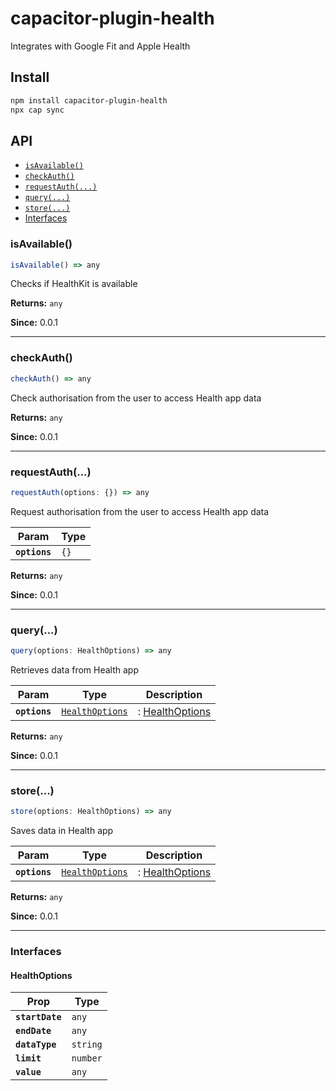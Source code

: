 # capacitor-plugin-health

Integrates with Google Fit and Apple Health

## Install

```bash
npm install capacitor-plugin-health
npx cap sync
```

## API

<docgen-index>

* [`isAvailable()`](#isavailable)
* [`checkAuth()`](#checkauth)
* [`requestAuth(...)`](#requestauth)
* [`query(...)`](#query)
* [`store(...)`](#store)
* [Interfaces](#interfaces)

</docgen-index>

<docgen-api>
<!--Update the source file JSDoc comments and rerun docgen to update the docs below-->

### isAvailable()

```typescript
isAvailable() => any
```

Checks if HealthKit is available

**Returns:** <code>any</code>

**Since:** 0.0.1

--------------------


### checkAuth()

```typescript
checkAuth() => any
```

Check authorisation from the user to access Health app data

**Returns:** <code>any</code>

**Since:** 0.0.1

--------------------


### requestAuth(...)

```typescript
requestAuth(options: {}) => any
```

Request authorisation from the user to access Health app data

| Param         | Type            |
| ------------- | --------------- |
| **`options`** | <code>{}</code> |

**Returns:** <code>any</code>

**Since:** 0.0.1

--------------------


### query(...)

```typescript
query(options: HealthOptions) => any
```

Retrieves data from Health app

| Param         | Type                                                    | Description                                  |
| ------------- | ------------------------------------------------------- | -------------------------------------------- |
| **`options`** | <code><a href="#healthoptions">HealthOptions</a></code> | : <a href="#healthoptions">HealthOptions</a> |

**Returns:** <code>any</code>

**Since:** 0.0.1

--------------------


### store(...)

```typescript
store(options: HealthOptions) => any
```

Saves data in Health app

| Param         | Type                                                    | Description                                  |
| ------------- | ------------------------------------------------------- | -------------------------------------------- |
| **`options`** | <code><a href="#healthoptions">HealthOptions</a></code> | : <a href="#healthoptions">HealthOptions</a> |

**Returns:** <code>any</code>

**Since:** 0.0.1

--------------------


### Interfaces


#### HealthOptions

| Prop            | Type                |
| --------------- | ------------------- |
| **`startDate`** | <code>any</code>    |
| **`endDate`**   | <code>any</code>    |
| **`dataType`**  | <code>string</code> |
| **`limit`**     | <code>number</code> |
| **`value`**     | <code>any</code>    |

</docgen-api>
